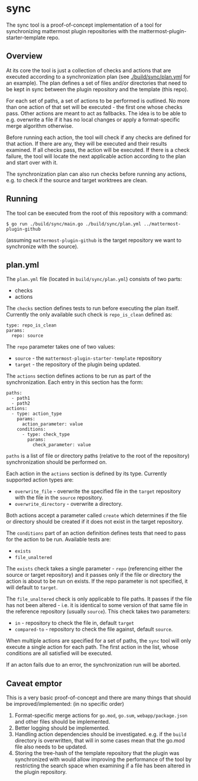 sync
====

The sync tool is a proof-of-concept implementation of a tool for synchronizing mattermost plugin
repositories with the mattermost-plugin-starter-template repo.

Overview
--------

At its core the tool is just a collection of checks and actions that are executed according to a
synchronization plan (see [./build/sync/plan.yml](https://github.com/mattermost/mattermost-plugin-starter-template/blob/sync/build/sync/plan.yml)
for an example). The plan defines a set of files
and/or directories that need to be kept in sync between the plugin repository and the template (this
repo).

For each set of paths, a set of actions to be performed is outlined. No more than one action of that set
will be executed - the first one whose checks pass. Other actions are meant to act as fallbacks.
The idea is to be able to e.g. overwrite a file if it has no local changes or apply a format-specific
merge algorithm otherwise.

Before running each action, the tool will check if any checks are defined for that action. If there
are any, they will be executed and their results examined. If all checks pass, the action will be executed.
If there is a check failure, the tool will locate the next applicable action according to the plan and
start over with it.

The synchronization plan can also run checks before running any actions, e.g. to check if the source and
target worktrees are clean.

Running
-------

The tool can be executed from the root of this repository with a command:
```
$ go run ./build/sync/main.go ./build/sync/plan.yml ../mattermost-plugin-github
```

(assuming `mattermost-plugin-github` is the target repository we want to synchronize with the source).

plan.yml
---------

The `plan.yml` file (located in `build/sync/plan.yml`) consists of two parts:
  - checks
  - actions

The `checks` section defines tests to run before executing the plan itself. Currently the only available such check is `repo_is_clean` defined as:
```
type: repo_is_clean
params:
  repo: source
```
The `repo` parameter takes one of two values:
- `source` - the `mattermost-plugin-starter-template` repository
- `target` - the repository of the plugin being updated.

The `actions` section defines actions to be run as part of the synchronization.
Each entry in this section has the form:
```
paths:
  - path1
  - path2
actions:
  - type: action_type
    params:
      action_parameter: value
    conditions:
      - type: check_type
        params:
          check_parameter: value
```

`paths` is a list of file or directory paths (relative to the root of the repository)
synchronization should be performed on.

Each action in the `actions` section is defined by its type. Currently supported action types are:
  - `overwrite_file` - overwrite the specified file in the `target` repository with the file in the `source` repository.
  - `overwrite_directory` - overwrite a directory.

Both actions accept a parameter called `create` which determines if the file or directory should be created if it does not exist in the target repository.

The `conditions` part of an action definition defines tests that need to pass for the
action to be run. Available tests are:
  - `exists`
  - `file_unaltered`

The `exists` check takes a single parameter - `repo` (referencing either the source or target repository) and it passes only if the file or directory the action is about to be run on exists. If the repo parameter is not specified, it will default to `target`.

The `file_unaltered` check is only applicable to file paths. It passes if the file
has not been altered - i.e. it is identical to some version of that same file in the reference repository (usually `source`). This check takes two parameters:
  - `in` - repository to check the file in, default `target`
  - `compared-to` - repository to check the file against, default `source`.

When multiple actions are specified for a set of paths, the `sync` tool will only
execute a single action for each path. The first action in the list, whose conditions
are all satisfied will be executed.

If an acton fails due to an error, the synchronization run will be aborted.

Caveat emptor
-------------

This is a very basic proof-of-concept and there are many things that should be improved/implemented:
(in no specific order)

   1. Format-specific merge actions for `go.mod`, `go.sum`, `webapp/package.json` and other files should
       be implemented.
   2. Better logging should be implemented.
   3. Handling action dependencies should be investigated.
      e.g. if the `build` directory is overwritten, that will in some cases mean that the go.mod file also needs
      to be updated.
   4. Storing the tree-hash of the template repository that the plugin was synchronized with would allow
      improving the performance of the tool by restricting the search space when examining if a file
      has been altered in the plugin repository.
